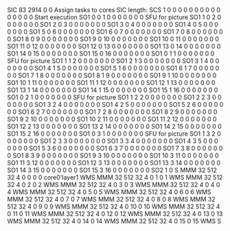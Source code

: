 SIC 83     2914   0      0                Assign tasks to cores    SIC length:
SCS 1 0 0 0 0 0 0 0 0 0 0 0 0 0 0 0        Start execution
SO1 0  0  1   0  0  0  0  0  0  0        SFU for picture
SO1 1  0  2   0  0  0  0  0  0  0
SO1 2  0  3   0  0  0  0  0  0  0
SO1 3  0  4   0  0  0  0  0  0  0
SO1 4  0  5   0  0  0  0  0  0  0
SO1 5  0  6   0  0  0  0  0  0  0
SO1 6  0  7   0  0  0  0  0  0  0
SO1 7  0  8   0  0  0  0  0  0  0
SO1 8  0  9   0  0  0  0  0  0  0
SO1 9  0  10  0  0  0  0  0  0  0
SO1 10 0  11  0  0  0  0  0  0  0
SO1 11 0  12  0  0  0  0  0  0  0
SO1 12 0  13  0  0  0  0  0  0  0
SO1 13 0  14  0  0  0  0  0  0  0
SO1 14 0  15  0  0  0  0  0  0  0
SO1 15 0  16  0  0  0  0  0  0  0
SO1 0  1  1   0  0  0  0  0  0  0        SFU for picture
SO1 1  1  2   0  0  0  0  0  0  0
SO1 2  1  3   0  0  0  0  0  0  0
SO1 3  1  4   0  0  0  0  0  0  0
SO1 4  1  5   0  0  0  0  0  0  0
SO1 5  1  6   0  0  0  0  0  0  0
SO1 6  1  7   0  0  0  0  0  0  0
SO1 7  1  8   0  0  0  0  0  0  0
SO1 8  1  9   0  0  0  0  0  0  0
SO1 9  1  10  0  0  0  0  0  0  0
SO1 10 1  11  0  0  0  0  0  0  0
SO1 11 1  12  0  0  0  0  0  0  0
SO1 12 1  13  0  0  0  0  0  0  0
SO1 13 1  14  0  0  0  0  0  0  0
SO1 14 1  15  0  0  0  0  0  0  0
SO1 15 1  16  0  0  0  0  0  0  0
SO1 0  2  1   0  0  0  0  0  0  0        SFU for picture
SO1 1  2  2   0  0  0  0  0  0  0
SO1 2  2  3   0  0  0  0  0  0  0
SO1 3  2  4   0  0  0  0  0  0  0
SO1 4  2  5   0  0  0  0  0  0  0
SO1 5  2  6   0  0  0  0  0  0  0
SO1 6  2  7   0  0  0  0  0  0  0
SO1 7  2  8   0  0  0  0  0  0  0
SO1 8  2  9   0  0  0  0  0  0  0
SO1 9  2  10  0  0  0  0  0  0  0
SO1 10 2  11  0  0  0  0  0  0  0
SO1 11 2  12  0  0  0  0  0  0  0
SO1 12 2  13  0  0  0  0  0  0  0
SO1 13 2  14  0  0  0  0  0  0  0
SO1 14 2  15  0  0  0  0  0  0  0
SO1 15 2  16  0  0  0  0  0  0  0
SO1 0  3  1   0  0  0  0  0  0  0        SFU for picture
SO1 1  3  2   0  0  0  0  0  0  0
SO1 2  3  3   0  0  0  0  0  0  0
SO1 3  3  4   0  0  0  0  0  0  0
SO1 4  3  5   0  0  0  0  0  0  0
SO1 5  3  6   0  0  0  0  0  0  0
SO1 6  3  7   0  0  0  0  0  0  0
SO1 7  3  8   0  0  0  0  0  0  0
SO1 8  3  9   0  0  0  0  0  0  0
SO1 9  3  10  0  0  0  0  0  0  0
SO1 10 3  11  0  0  0  0  0  0  0
SO1 11 3  12  0  0  0  0  0  0  0
SO1 12 3  13  0  0  0  0  0  0  0
SO1 13 3  14  0  0  0  0  0  0  0
SO1 14 3  15  0  0  0  0  0  0  0
SO1 15 3  16  0  0  0  0  0  0  0
SO2 1  0
S
MMM 32   512  32   4    0    0    0    0          core0'layer1
WMS
MMM 32   512  32   4    0    1    0    1
WMS
MMM 32   512  32   4    0    2    0    2
WMS
MMM 32   512  32   4    0    3    0    3
WMS
MMM 32   512  32   4    0    4    0    4
WMS
MMM 32   512  32   4    0    5    0    5
WMS
MMM 32   512  32   4    0    6    0    6
WMS
MMM 32   512  32   4    0    7    0    7
WMS
MMM 32   512  32   4    0    8    0    8
WMS
MMM 32   512  32   4    0    9    0    9
WMS
MMM 32   512  32   4    0    10   0    10
WMS
MMM 32   512  32   4    0    11   0    11
WMS
MMM 32   512  32   4    0    12   0    12
WMS
MMM 32   512  32   4    0    13   0    13
WMS
MMM 32   512  32   4    0    14   0    14
WMS
MMM 32   512  32   4    0    15   0    15
WMS
S